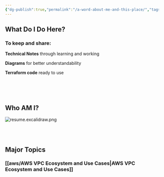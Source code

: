 ```yaml
---
{"dg-publish":true,"permalink":"/a-word-about-me-and-this-place/","tags":["gardenEntry"]}
---
```



## What Do I Do Here?

### To keep and share: 


**Technical Notes** through learning and working

**Diagrams** for better understandability

**Terraform code** ready to use

<br>
<br>
<br>

## Who AM I?

![resume.excalidraw.png](/img/user/resume/resume.excalidraw.png)

<br>
<br>

## Major Topics

### [[aws/AWS VPC Ecosystem and Use Cases\|AWS VPC Ecosystem and Use Cases]]




